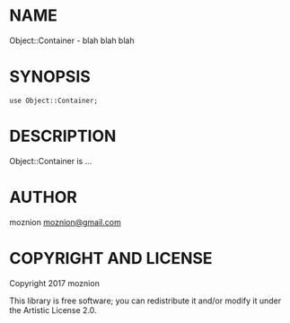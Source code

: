 NAME
====

Object::Container - blah blah blah

SYNOPSIS
========

    use Object::Container;

DESCRIPTION
===========

Object::Container is ...

AUTHOR
======

moznion <moznion@gmail.com>

COPYRIGHT AND LICENSE
=====================

Copyright 2017 moznion

This library is free software; you can redistribute it and/or modify it under the Artistic License 2.0.
